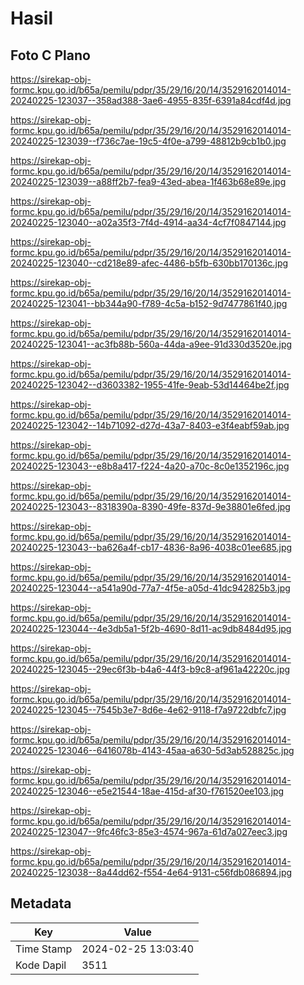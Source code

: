 # Hasil

## Foto C Plano

https://sirekap-obj-formc.kpu.go.id/b65a/pemilu/pdpr/35/29/16/20/14/3529162014014-20240225-123037--358ad388-3ae6-4955-835f-6391a84cdf4d.jpg

https://sirekap-obj-formc.kpu.go.id/b65a/pemilu/pdpr/35/29/16/20/14/3529162014014-20240225-123039--f736c7ae-19c5-4f0e-a799-48812b9cb1b0.jpg

https://sirekap-obj-formc.kpu.go.id/b65a/pemilu/pdpr/35/29/16/20/14/3529162014014-20240225-123039--a88ff2b7-fea9-43ed-abea-1f463b68e89e.jpg

https://sirekap-obj-formc.kpu.go.id/b65a/pemilu/pdpr/35/29/16/20/14/3529162014014-20240225-123040--a02a35f3-7f4d-4914-aa34-4cf7f0847144.jpg

https://sirekap-obj-formc.kpu.go.id/b65a/pemilu/pdpr/35/29/16/20/14/3529162014014-20240225-123040--cd218e89-afec-4486-b5fb-630bb170136c.jpg

https://sirekap-obj-formc.kpu.go.id/b65a/pemilu/pdpr/35/29/16/20/14/3529162014014-20240225-123041--bb344a90-f789-4c5a-b152-9d7477861f40.jpg

https://sirekap-obj-formc.kpu.go.id/b65a/pemilu/pdpr/35/29/16/20/14/3529162014014-20240225-123041--ac3fb88b-560a-44da-a9ee-91d330d3520e.jpg

https://sirekap-obj-formc.kpu.go.id/b65a/pemilu/pdpr/35/29/16/20/14/3529162014014-20240225-123042--d3603382-1955-41fe-9eab-53d14464be2f.jpg

https://sirekap-obj-formc.kpu.go.id/b65a/pemilu/pdpr/35/29/16/20/14/3529162014014-20240225-123042--14b71092-d27d-43a7-8403-e3f4eabf59ab.jpg

https://sirekap-obj-formc.kpu.go.id/b65a/pemilu/pdpr/35/29/16/20/14/3529162014014-20240225-123043--e8b8a417-f224-4a20-a70c-8c0e1352196c.jpg

https://sirekap-obj-formc.kpu.go.id/b65a/pemilu/pdpr/35/29/16/20/14/3529162014014-20240225-123043--8318390a-8390-49fe-837d-9e38801e6fed.jpg

https://sirekap-obj-formc.kpu.go.id/b65a/pemilu/pdpr/35/29/16/20/14/3529162014014-20240225-123043--ba626a4f-cb17-4836-8a96-4038c01ee685.jpg

https://sirekap-obj-formc.kpu.go.id/b65a/pemilu/pdpr/35/29/16/20/14/3529162014014-20240225-123044--a541a90d-77a7-4f5e-a05d-41dc942825b3.jpg

https://sirekap-obj-formc.kpu.go.id/b65a/pemilu/pdpr/35/29/16/20/14/3529162014014-20240225-123044--4e3db5a1-5f2b-4690-8d11-ac9db8484d95.jpg

https://sirekap-obj-formc.kpu.go.id/b65a/pemilu/pdpr/35/29/16/20/14/3529162014014-20240225-123045--29ec6f3b-b4a6-44f3-b9c8-af961a42220c.jpg

https://sirekap-obj-formc.kpu.go.id/b65a/pemilu/pdpr/35/29/16/20/14/3529162014014-20240225-123045--7545b3e7-8d6e-4e62-9118-f7a9722dbfc7.jpg

https://sirekap-obj-formc.kpu.go.id/b65a/pemilu/pdpr/35/29/16/20/14/3529162014014-20240225-123046--6416078b-4143-45aa-a630-5d3ab528825c.jpg

https://sirekap-obj-formc.kpu.go.id/b65a/pemilu/pdpr/35/29/16/20/14/3529162014014-20240225-123046--e5e21544-18ae-415d-af30-f761520ee103.jpg

https://sirekap-obj-formc.kpu.go.id/b65a/pemilu/pdpr/35/29/16/20/14/3529162014014-20240225-123047--9fc46fc3-85e3-4574-967a-61d7a027eec3.jpg

https://sirekap-obj-formc.kpu.go.id/b65a/pemilu/pdpr/35/29/16/20/14/3529162014014-20240225-123038--8a44dd62-f554-4e64-9131-c56fdb086894.jpg


## Metadata

| Key        | Value               |
| ---------- | ------------------- |
| Time Stamp | 2024-02-25 13:03:40 |
| Kode Dapil | 3511                |



